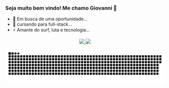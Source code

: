 ### Seja muito bem vindo! Me chamo Giovanni 👋
- 🔭 Em busca de uma oportunidade...
- 🌱 cursando para full-stack...
- ⚡ Amante do surf, luta e tecnologia...
<div align="center">
  <a href="https://github.com/Giovanni-Shiroma">   
     <img height="180em" src="https://github-readme-stats.vercel.app/api?username=Giovanni-shiroma&show_icons=true&theme=white&include_all_commits-true$count_private=true"/>
  <img height="180em" src="https://github-readme-stats.vercel.app/api/top-langs/?username=Giovanni-Shiroma&layout=compact&langs_count=7&theme=white"/>
</div>

  
![Snake animation](https://github.com/Giovanni-Shiroma/Giovanni-Shiroma/blob/output/github-contribution-grid-snake.svg)
